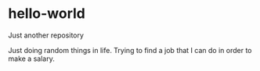 # hello-world
Just another repository

Just doing random things in life. Trying to find a job that I can do in order to make a salary. 
